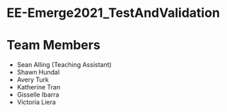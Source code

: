 # EE-Emerge2021_TestAndValidation

# Team Members
* Sean Alling (Teaching Assistant)
* Shawn Hundal
* Avery Turk
* Katherine Tran
* Gisselle Ibarra
* Victoria Liera
